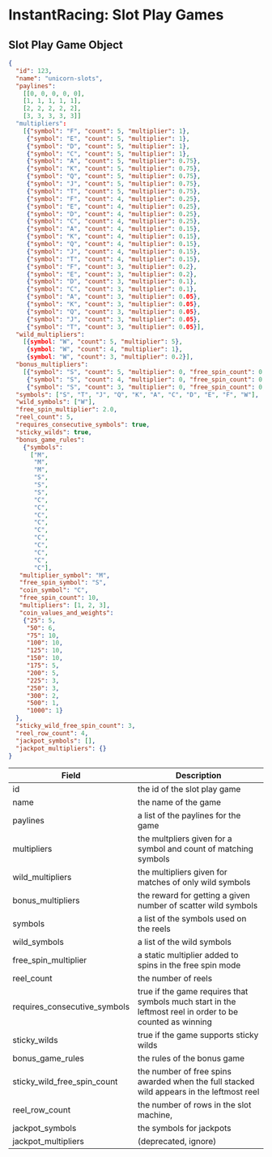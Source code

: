 # InstantRacing: Slot Play Games

## Slot Play Game Object

```json
{
  "id": 123,
  "name": "unicorn-slots",
  "paylines":
    [[0, 0, 0, 0, 0],
    [1, 1, 1, 1, 1],
    [2, 2, 2, 2, 2],
    [3, 3, 3, 3, 3]]
  "multipliers": 
    [{"symbol": "F", "count": 5, "multiplier": 1},
     {"symbol": "E", "count": 5, "multiplier": 1},
     {"symbol": "D", "count": 5, "multiplier": 1},
     {"symbol": "C", "count": 5, "multiplier": 1},
     {"symbol": "A", "count": 5, "multiplier": 0.75},
     {"symbol": "K", "count": 5, "multiplier": 0.75},
     {"symbol": "Q", "count": 5, "multiplier": 0.75},
     {"symbol": "J", "count": 5, "multiplier": 0.75},
     {"symbol": "T", "count": 5, "multiplier": 0.75},
     {"symbol": "F", "count": 4, "multiplier": 0.25},
     {"symbol": "E", "count": 4, "multiplier": 0.25},
     {"symbol": "D", "count": 4, "multiplier": 0.25},
     {"symbol": "C", "count": 4, "multiplier": 0.25},
     {"symbol": "A", "count": 4, "multiplier": 0.15},
     {"symbol": "K", "count": 4, "multiplier": 0.15},
     {"symbol": "Q", "count": 4, "multiplier": 0.15},
     {"symbol": "J", "count": 4, "multiplier": 0.15},
     {"symbol": "T", "count": 4, "multiplier": 0.15},
     {"symbol": "F", "count": 3, "multiplier": 0.2},
     {"symbol": "E", "count": 3, "multiplier": 0.2},
     {"symbol": "D", "count": 3, "multiplier": 0.1},
     {"symbol": "C", "count": 3, "multiplier": 0.1},
     {"symbol": "A", "count": 3, "multiplier": 0.05},
     {"symbol": "K", "count": 3, "multiplier": 0.05},
     {"symbol": "Q", "count": 3, "multiplier": 0.05},
     {"symbol": "J", "count": 3, "multiplier": 0.05},
     {"symbol": "T", "count": 3, "multiplier": 0.05}],
  "wild_multipliers": 
    [{symbol: "W", "count": 5, "multiplier": 5},
     {symbol: "W", "count": 4, "multiplier": 1},
     {symbol: "W", "count": 3, "multiplier": 0.2}],
  "bonus_multipliers": 
    [{"symbol": "S", "count": 5, "multiplier": 0, "free_spin_count": 0, "bonus_game": true},
     {"symbol": "S", "count": 4, "multiplier": 0, "free_spin_count": 0, "bonus_game": true},
     {"symbol": "S", "count": 3, "multiplier": 0, "free_spin_count": 0, "bonus_game": true}],
  "symbols": ["S", "T", "J", "Q", "K", "A", "C", "D", "E", "F", "W"],
  "wild_symbols": ["W"],
  "free_spin_multiplier": 2.0,
  "reel_count": 5,
  "requires_consecutive_symbols": true,
  "sticky_wilds": true,
  "bonus_game_rules": 
    {"symbols": 
      ["M",
       "M",
       "M",
       "S",
       "S",
       "S",
       "C",
       "C",
       "C",
       "C",
       "C",
       "C",
       "C",
       "C",
       "C",
       "C"],
   "multiplier_symbol": "M",
   "free_spin_symbol": "S",
   "coin_symbol": "C",
   "free_spin_count": 10,
   "multipliers": [1, 2, 3],
   "coin_values_and_weights": 
    {"25": 5,
     "50": 6,
     "75": 10,
     "100": 10,
     "125": 10,
     "150": 10,
     "175": 5,
     "200": 5,
     "225": 3,
     "250": 3,
     "300": 2,
     "500": 1,
     "1000": 1}
  },
  "sticky_wild_free_spin_count": 3,
  "reel_row_count": 4,
  "jackpot_symbols": [],
  "jackpot_multipliers": {}
}
```

Field | Description
----- | -----------
id | the id of the slot play game
name | the name of the game
paylines | a list of the paylines for the game
multipliers | the multpliers given for a symbol and count of matching symbols
wild_multipliers | the multipliers given for matches of only wild symbols
bonus_multipliers | the reward for getting a given number of scatter wild symbols
symbols | a list of the symbols used on the reels
wild_symbols | a list of the wild symbols
free_spin_multiplier | a static multiplier added to spins in the free spin mode
reel_count | the number of reels
requires_consecutive_symbols | true if the game requires that symbols much start in the leftmost reel in order to be counted as winning
sticky_wilds | true if the game supports sticky wilds
bonus_game_rules | the rules of the bonus game
sticky_wild_free_spin_count | the number of free spins awarded when the full stacked wild appears in the leftmost reel
reel_row_count | the number of rows in the slot machine,
jackpot_symbols | the symbols for jackpots
jackpot_multipliers | (deprecated, ignore)
